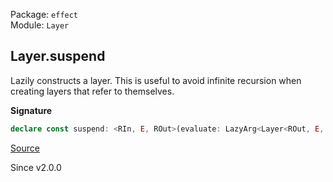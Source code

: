 Package: `effect`<br />
Module: `Layer`<br />

## Layer.suspend

Lazily constructs a layer. This is useful to avoid infinite recursion when
creating layers that refer to themselves.

**Signature**

```ts
declare const suspend: <RIn, E, ROut>(evaluate: LazyArg<Layer<ROut, E, RIn>>) => Layer<ROut, E, RIn>
```

[Source](https://github.com/Effect-TS/effect/tree/main/packages/effect/src/Layer.ts#L720)

Since v2.0.0